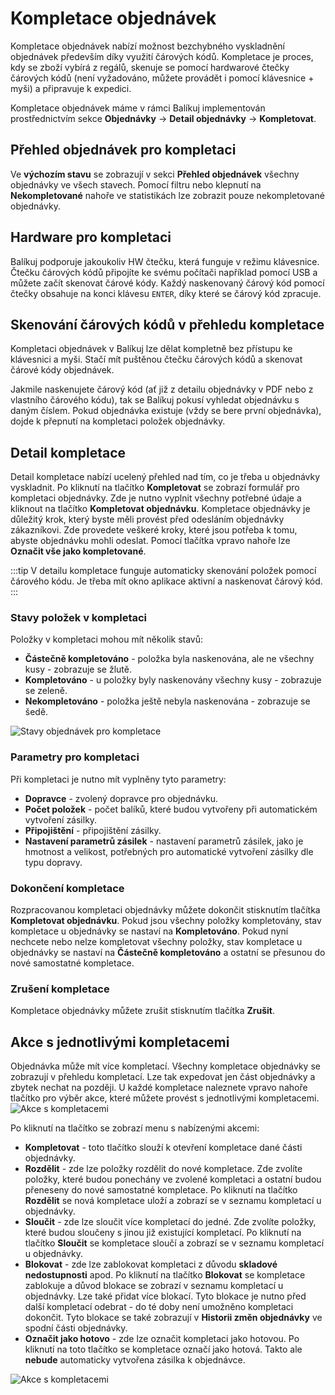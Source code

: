 ﻿---
sidebar_position: 1
---

# Kompletace objednávek
Kompletace objednávek nabízí možnost bezchybného vyskladnění objednávek především díky využití čárových kódů. Kompletace je proces, kdy se zboží vybírá z regálů, skenuje se pomocí hardwarové čtečky čárových kódů (není vyžadováno, můžete provádět i pomocí klávesnice + myši) a 
připravuje k expedici.

Kompletace objednávek máme v rámci Balíkuj implementován prostřednictvím sekce **Objednávky** -> **Detail objednávky** -> **Kompletovat**.

## Přehled objednávek pro kompletaci
Ve **výchozím stavu** se zobrazují v sekci **Přehled objednávek** všechny objednávky ve všech stavech. Pomocí filtru nebo klepnutí na **Nekompletované** nahoře ve statistikách lze zobrazit pouze nekompletované objednávky.
<!--
### Nastavení stavů objednávek pro kompletace
Nastavit seznam stavů objednávek si můžete v sekci **Nastavení** -> **Objednávky** -> **Kompletace a balení**. V této sekci nastavení si můžete volbou **Stavy objednávek pro kompletace** vybrat stavy objednávek, které se budou nabízet pro kompletace.


![Stavy objednávek pro kompletace](/img/order/picking/order-picking-status.png)


### Nastavení kompletaceu
V sekci **Nastavení** -> **Objednávky** -> **Kompletace a balení** si můžete nastavit, jak se bude aplikace chovat po dokončení kompletaceu nebo naskenování všech položek.

Můžete zde nastavit výchozí tiskárnu pro tisk štítků a další uživatelské nastavení.

:::tip
Pokud ještě v systému Balíkuj nepoužíváte žádné tiskárny, přidejte si je v sekci **Nastavení** -> **Tiskárny**. Usnadní Vám to mnoho a mnoho práce!
:::

### Další nastavení kompletace
Pro úspěšný kompletace objednávek je potřeba mít nastavenu váhu objednávky, dopravce a službu dopravce. Tyto informace můžete zpětně nastavit v přehledu objednávek na **Objednávky** -> **Přehled objednávek**. Tyto údaje se berou automaticky z příchozích objednávek. Pokud se Vám tyto údaje nepropisují, máte něco špatně nastaveno - kontaktujte nás, pomůžeme Vám.
-->

## Hardware pro kompletaci
Balíkuj podporuje jakoukoliv HW čtečku, která funguje v režimu klávesnice. Čtečku čárových kódů připojíte ke svému počítači například pomocí USB a můžete začít skenovat čárové kódy. Každý naskenovaný čárový kód pomocí čtečky obsahuje na konci klávesu `ENTER`, díky které se čárový kód zpracuje.

## Skenování čárových kódů v přehledu kompletace
Kompletaci objednávek v Balíkuj lze dělat kompletně bez přístupu ke klávesnici a myši. Stačí mít puštěnou čtečku čárových kódů a skenovat čárové kódy objednávek.

Jakmile naskenujete čárový kód (ať již z detailu objednávky v PDF nebo z vlastního čárového kódu), tak se Balíkuj pokusí vyhledat objednávku s daným číslem.
Pokud objednávka existuje (vždy se bere první objednávka), dojde k přepnutí na kompletaci položek objednávky.

## Detail kompletace
Detail kompletace nabízí ucelený přehled nad tím, co je třeba u objednávky vyskladnit. Po kliknutí na tlačítko **Kompletovat** se zobrazí formulář pro kompletaci objednávky. Zde je nutno vyplnit všechny potřebné údaje a kliknout na tlačítko **Kompletovat objednávku**.
Kompletace objednávky je důležitý krok, který byste měli provést před odesláním objednávky zákazníkovi. Zde provedete veškeré kroky, které jsou potřeba k tomu, abyste objednávku mohli odeslat. 
Pomocí tlačítka vpravo nahoře lze **Označit vše jako kompletované**.


:::tip
V detailu kompletace funguje automaticky skenování položek pomocí čárového kódu. Je třeba mít okno aplikace aktivní a naskenovat čárový kód.
:::

### Stavy položek v kompletaci
Položky v kompletaci mohou mít několik stavů:
- **Částečně kompletováno** - položka byla naskenována, ale ne všechny kusy - zobrazuje se žlutě.
- **Kompletováno** - u položky byly naskenovány všechny kusy - zobrazuje se zeleně.
- **Nekompletováno** - položka ještě nebyla naskenována - zobrazuje se šedě.


![Stavy objednávek pro kompletace](/img/order/completion/order-completion-statuses.png)

<!--![Decision tree](/img/order/picking/order-picking-decision-tree.png)-->

### Parametry pro kompletaci
Při kompletaci je nutno mít vyplněny tyto parametry:
- **Dopravce** - zvolený dopravce pro objednávku.
- **Počet položek** - počet balíků, které budou vytvořeny při automatickém vytvoření zásilky.
- **Připojištění** - připojištění zásilky.
- **Nastavení parametrů zásilek** - nastavení parametrů zásilek, jako je hmotnost a velikost, potřebných pro automatické vytvoření zásilky dle typu dopravy.

<!--Umožňuje dokončit kompletace objednávky a přepnout objednávku do zvoleného stavu. Současně s tím je možné na zvolené tiskárně rovnou vytisknout štítek pro zásilku. 
Pokud jsou všechny položky kompletovány, stav kompletace u objednávky se nastaví na **Kompletace dokončen**. V opačném případě, kdy jsou vypickovány pouze některé položky, po dokončení bude stav u objednávky nastaven na **Rozpracovaný kompletace**.
-->
### Dokončení kompletace
Rozpracovanou kompletaci objednávky můžete dokončit stisknutím tlačítka **Kompletovat objednávku**.
Pokud jsou všechny položky kompletovány, stav kompletace u objednávky se nastaví na **Kompletováno**. 
Pokud nyní nechcete nebo nelze kompletovat všechny položky, stav kompletace u objednávky se nastaví na **Částečně kompletováno** a ostatní se přesunou do nové samostatné kompletace.

### Zrušení kompletace
Kompletace objednávky můžete zrušit stisknutím tlačítka **Zrušit**.

## Akce s jednotlivými kompletacemi
Objednávka může mít více kompletací. Všechny kompletace objednávky se zobrazují v přehledu kompletací. Lze tak expedovat jen část objednávky a zbytek nechat na později.
U každé kompletace naleznete vpravo nahoře tlačítko pro výběr akce, které můžete provést s jednotlivými kompletacemi. 
![Akce s kompletacemi](/img/order/completion/order-completion-dropdown.png)

Po kliknutí na tlačítko se zobrazí menu s nabízenými akcemi:
- **Kompletovat** - toto tlačítko slouží k otevření kompletace dané části objednávky.
- **Rozdělit** - zde lze položky rozdělit do nové kompletace. Zde zvolíte položky, které budou ponechány ve zvolené kompletaci a ostatní budou přeneseny do nové samostatné kompletace. Po kliknutí na tlačítko **Rozdělit** se nová kompletace uloží a zobrazí se v seznamu kompletací u objednávky.
- **Sloučit** - zde lze sloučit více kompletací do jedné. Zde zvolíte položky, které budou sloučeny s jinou již existující kompletací. Po kliknutí na tlačítko **Sloučit** se kompletace sloučí a zobrazí se v seznamu kompletací u objednávky.
- **Blokovat** - zde lze zablokovat kompletaci z důvodu **skladové nedostupnosti** apod. Po kliknutí na tlačítko **Blokovat** se kompletace zablokuje a důvod blokace se zobrazí v seznamu kompletací u objednávky. Lze také přidat více blokací. 
Tyto blokace je nutno před další kompletací odebrat - do té doby není umožněno kompletaci dokončit. Tyto blokace se také zobrazují v **Historii změn objednávky** ve spodní části objednávky.
- **Označit jako hotovo** - zde lze označit kompletaci jako hotovou. Po kliknutí na toto tlačítko se kompletace označí jako hotová. Takto ale **nebude** automaticky vytvořena zásilka k objednávce.


![Akce s kompletacemi](/img/order/completion/order-completion-block.png)

<!--
## Shrnutí ještě jednou:

1. Mít v ideálním případě HW čtečku čárových kódů, např. Virtuos HW-855A, na které sami testujeme aplikaci
2. Nastavit si stavy objednávek, které chcete zobrazovat v Kompletaceu
3. Nastavit si, jak se bude aplikace chovat po dokončení kompletace nebo naskenování všech položek. Pokud chcete mít automatizovaný Kompletace bez použití klávecnice a myši, je třeba nastavit volbu **Akce po dokončení kompletaceu** na hodnotu **Tisk štítků na tiskárně a přesunutí na seznam objednávek**.-->

